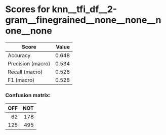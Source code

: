 # Scores for knn__tfi_df__2-gram__finegrained__none__none__none__none
|      Score      |Value|
|-----------------|----:|
|Accuracy         |0.648|
|Precision (macro)|0.534|
|Recall (macro)   |0.528|
|F1 (macro)       |0.528|

### Confusion matrix:
|OFF|NOT|
|--:|--:|
| 62|178|
|125|495|
